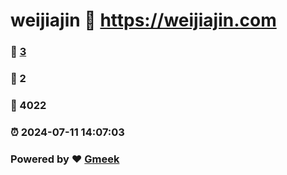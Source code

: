 # weijiajin :link: https://weijiajin.com 
### :page_facing_up: [3](https://weijiajin.com/tag.html) 
### :speech_balloon: 2 
### :hibiscus: 4022 
### :alarm_clock: 2024-07-11 14:07:03 
### Powered by :heart: [Gmeek](https://github.com/Meekdai/Gmeek)
